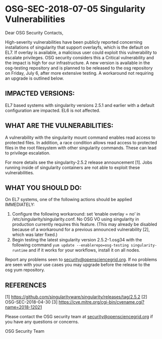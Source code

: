 # OSG-SEC-2018-07-05 Singularity Vulnerabilities

Dear OSG Security Contacts,

High-severity vulnerabilities have been publicly reported concerning installations of singularity that support overlayfs, which is the default on EL7.  If overlay is available, a malicious user could exploit this vulnerability to escalate privileges.  OSG security considers this a Critical vulnerability and the impact is high for our infrastructure.  A new version is available in the osg-testing repository and is planned to be released to the osg repository on Friday, July 6, after more extensive testing.  A workaround not requiring an upgrade is outlined below.

## IMPACTED VERSIONS:
EL7 based systems with singularity versions 2.5.1 and earlier with a default configuration are impacted.  EL6 is not affected.

## WHAT ARE THE VULNERABILITIES:
A vulnerability with the singularity mount command enables read access to protected files.  In addition, a race condition allows read access to protected files in the root filesystem with other singularity commands. These can lead to privilege escalation.

For more details see the singularity-2.5.2 release announcement [1].  Jobs running inside of singularity containers are not able to exploit these vulnerabilities. 

## WHAT YOU SHOULD DO:
On EL7 systems, one of the following actions should be applied IMMEDIATELY:
1. Configure the following workaround: set ‘enable overlay = no’ in /etc/singularity/singularity.conf.  No OSG VO using singularity in production currently requires this feature.  (This may already be disabled because of a workaround for a previous announced vulnerability [2], which was later fixed.)
2. Begin testing the latest singularity version 2.5.2-1.osg34 with the following command `yum update --enablerepo=osg-testing singularity-runtime` and if it works for your workflows, install it on all nodes.
 
Report any problems seen to security@opensciencegrid.org.  If no problems are seen with your use cases you may upgrade before the release to the osg yum repository.

## REFERENCES
[1] https://github.com/singularityware/singularity/releases/tag/2.5.2
[2] OSG-SEC-2018-04-30
[3] https://cve.mitre.org/cgi-bin/cvename.cgi?name=2018-12021

Please contact the OSG security team at security@opensciencegrid.org if you have any questions or concerns. 

OSG Security Team

